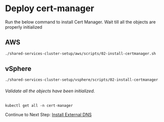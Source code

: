 # Deploy cert-manager

Run the below command to install Cert Manager. Wait till all the objects are properly initialized

## AWS
```bash
./shared-services-cluster-setup/aws/scripts/02-install-certmanager.sh
```

## vSphere
```bash
./shared-services-cluster-setup/vsphere/scripts/02-install-certmanager.sh
```

###### Validate all the objects have been initialized.

    kubectl get all -n cert-manager

Continue to Next Step: [Install External DNS](03_install_external_dns.md)
